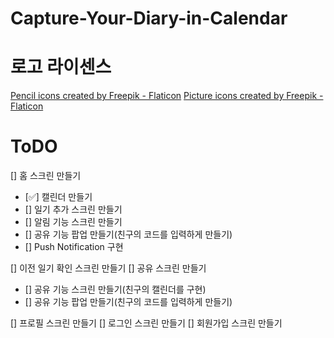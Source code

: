 # Capture-Your-Diary-in-Calendar

# 로고 라이센스

<a href="https://www.flaticon.com/free-icons/pencil" title="pencil icons">Pencil icons created by Freepik - Flaticon</a>
<a href="https://www.flaticon.com/free-icons/picture" title="picture icons">Picture icons created by Freepik - Flaticon</a>

# ToDO

[] 홈 스크린 만들기

- [✅] 캘린더 만들기
- [] 일기 추가 스크린 만들기
- [] 알림 기능 스크린 만들기
- [] 공유 기능 팝업 만들기(친구의 코드를 입력하게 만들기)
- [] Push Notification 구현

[] 이전 일기 확인 스크린 만들기
[] 공유 스크린 만들기

- [] 공유 기능 스크린 만들기(친구의 캘린더를 구현)
- [] 공유 기능 팝업 만들기(친구의 코드를 입력하게 만들기)

[] 프로필 스크린 만들기
[] 로그인 스크린 만들기
[] 회원가입 스크린 만들기
